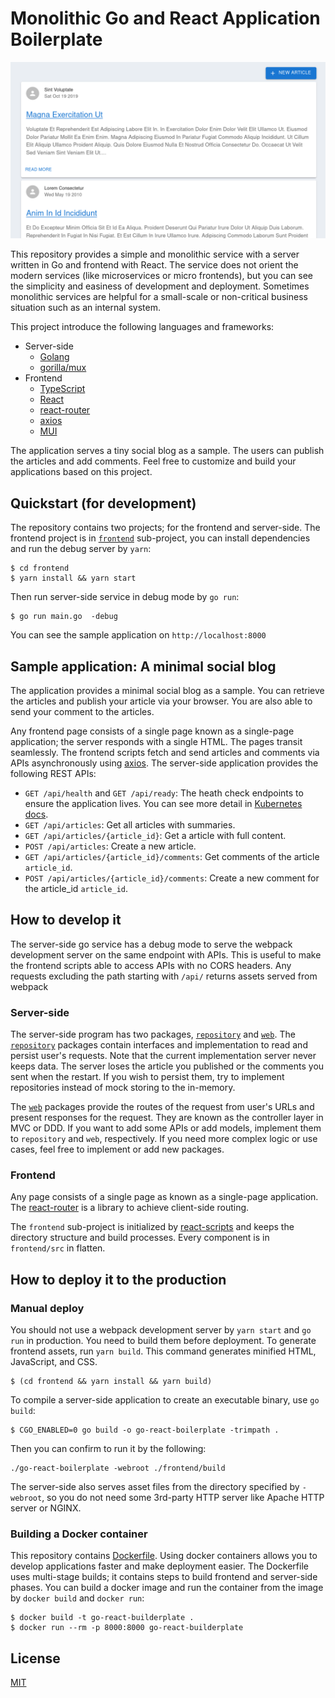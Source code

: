 # Monolithic Go and React Application Boilerplate

![Screenshot](./screenshot.png)

This repository provides a simple and monolithic service with a server written in Go and frontend with React.  The service does not orient the modern services (like microservices or micro frontends), but you can see the simplicity and easiness of development and deployment.  Sometimes monolithic services are helpful for a small-scale or non-critical business situation such as an internal system.

This project introduce the following languages and frameworks:

- Server-side
    - [Golang][]
    - [gorilla/mux][]
- Frontend
    - [TypeScript][]
    - [React][]
    - [react-router][]
    - [axios][]
    - [MUI][]

The application serves a tiny social blog as a sample.  The users can publish the articles and add comments.  Feel free to customize and build your applications based on this project.

## Quickstart (for development)

The repository contains two projects; for the frontend and server-side.  The frontend project is in [`frontend`][frontend] sub-project,  you can install dependencies and run the debug server by `yarn`:

```console
$ cd frontend
$ yarn install && yarn start
```

Then run server-side service in debug mode by `go run`:

```console
$ go run main.go  -debug
```

You can see the sample application on `http://localhost:8000`

## Sample application: A minimal social blog


The application provides a minimal social blog as a sample.  You can retrieve the articles and publish your article via your browser.  You are also able to send your comment to the articles.

Any frontend page consists of a single page known as a single-page application;  the server responds with a single HTML. The pages transit seamlessly.  The frontend scripts fetch and send articles and comments via APIs asynchronously using  [axios][].  The server-side application provides the following REST APIs:

- `GET /api/health` and `GET /api/ready`: The heath check endpoints to ensure the application lives.  You can see more detail in [Kubernetes docs][configure-liveness-readiness-startup-probes].
- `GET /api/articles`: Get all articles with summaries.
- `GET /api/articles/{article_id}`: Get a article with full content.
- `POST /api/articles`: Create a new article.
- `GET /api/articles/{article_id}/comments`: Get comments of the article `article_id`.
- `POST /api/articles/{article_id}/comments`: Create a new comment for the article_id `article_id`.

## How to develop it

The server-side go service has a debug mode to serve the webpack development server on the same endpoint with APIs.  This is useful to make the frontend scripts able to access APIs with no CORS headers.  Any requests excluding the path starting with `/api/` returns assets served from webpack

### Server-side

The server-side program has two packages, [`repository`][repository] and [`web`][web].  The [`repository`][repository] packages contain interfaces and implementation to read and persist user's requests.  Note that the current implementation server never keeps data. The server loses the article you published or the comments you sent when the restart. If you wish to persist them, try to implement repositories instead of mock storing to the in-memory.

The [`web`][web] packages provide the routes of the request from user's URLs and present responses for the request.  They are known as the controller layer in MVC or DDD.  If you want to add some APIs or add models, implement them to `repository` and `web`, respectively.  If you need more complex logic or use cases, feel free to implement or add new packages.

### Frontend

Any page consists of a single page as known as a single-page application.  The [react-router][] is a library to achieve client-side routing.

The `frontend` sub-project is initialized by [react-scripts][] and keeps the directory structure and build processes.  Every component is in `frontend/src` in flatten.

## How to deploy it to the production

### Manual deploy

You should not use a webpack development server by `yarn start` and `go run` in production.  You need to build them before deployment.  To generate frontend assets, run `yarn build`.  This command generates minified HTML, JavaScript, and CSS.

```console
$ (cd frontend && yarn install && yarn build)
```

To compile a server-side application to create an executable binary, use `go build`:

```console
$ CGO_ENABLED=0 go build -o go-react-boilerplate -trimpath .
```

Then you can confirm to run it by the following:

```console
./go-react-boilerplate -webroot ./frontend/build
```

The server-side also serves asset files from the directory specified by `-webroot`, so you do not need some 3rd-party HTTP server like Apache HTTP server or NGINX.

### Building a Docker container

This repository contains [Dockerfile][Dockerfile].  Using docker containers allows you to develop applications faster and make deployment easier.  The Dockerfile uses multi-stage builds; it contains steps to build frontend and server-side phases.  You can build a docker image and run the container from the image by `docker build` and `docker run`:

```console
$ docker build -t go-react-builderplate .
$ docker run --rm -p 8000:8000 go-react-builderplate
```

## License

[MIT](./LICENSE)

[Golang]: https://golang.org
[gorilla/mux]: https://github.com/gorilla/mux
[TypeScript]: https://www.typescriptlang.org/
[React]: https://reactjs.org/
[react-scripts]: https://www.npmjs.com/package/react-scripts
[react-router]: https://reactrouter.com/
[axios]: https://axios-http.com/
[MUI]: https://mui.com/
[dockerfile]: https://github.com/ueokande/go-react-boilerplate/tree/master/Dockerfile
[repository]: https://github.com/ueokande/go-react-boilerplate/tree/master/repository
[web]: https://github.com/ueokande/go-react-boilerplate/tree/master/web
[frontend]: https://github.com/ueokande/go-react-boilerplate/tree/master/frontend
[frontend/src]: https://github.com/ueokande/go-react-boilerplate/tree/master/frontend/src
[configure-liveness-readiness-startup-probes]: https://kubernetes.io/docs/tasks/configure-pod-container/configure-liveness-readiness-startup-probes/
